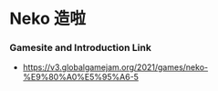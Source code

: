 # Neko 造啦
### Gamesite and Introduction Link
- https://v3.globalgamejam.org/2021/games/neko-%E9%80%A0%E5%95%A6-5
